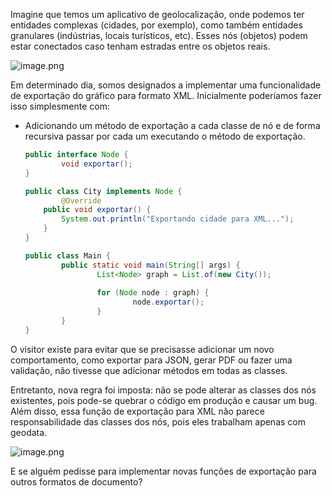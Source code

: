 Imagine que temos um aplicativo de geolocalização, onde podemos ter entidades complexas (cidades, por exemplo), como também entidades granulares (indústrias, locais turísticos, etc). Esses nós (objetos) podem estar conectados caso tenham estradas entre os objetos reais.

![image.png](https://refactoring.guru/images/patterns/diagrams/visitor/problem1.png)

Em determinado dia, somos designados a implementar uma funcionalidade de exportação do gráfico para formato XML. Inicialmente poderíamos fazer isso simplesmente com:

- Adicionando um método de exportação a cada classe de nó e de forma recursiva passar por cada um executando o método de exportação.
    ```java
    public interface Node {
            void exportar();
    }
    ```
    
    ```java
    public class City implements Node {
            @Override
        public void exportar() {
            System.out.println("Exportando cidade para XML...");
        }
    }
    ```
    
    ```java
    public class Main {
            public static void main(String[] args) {
                    List<Node> graph = List.of(new City());
                    
                    for (Node node : graph) {
                            node.exportar();
                    }
            }
    }
    ```

O visitor existe para evitar que se precisasse adicionar um novo comportamento, como exportar para JSON, gerar PDF ou fazer uma validação, não tivesse que adicionar métodos em todas as classes.


Entretanto, nova regra foi imposta: não se pode alterar as classes dos nós existentes, pois pode-se quebrar o código em produção e causar um bug. Além disso, essa função de exportação para XML não parece responsabilidade das classes dos nós, pois eles trabalham apenas com geodata.

![image.png](https://refactoring.guru/images/patterns/diagrams/visitor/problem2-en.png)

E se alguém pedisse para implementar novas funções de exportação para outros formatos de documento?